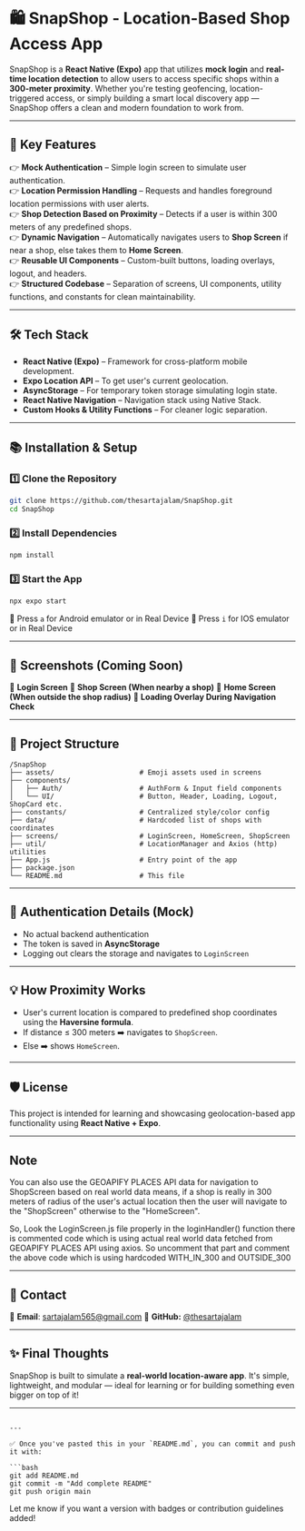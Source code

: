 
# 🛍️ SnapShop - Location-Based Shop Access App

SnapShop is a **React Native (Expo)** app that utilizes **mock login** and **real-time location detection** to allow users to access specific shops within a **300-meter proximity**. Whether you're testing geofencing, location-triggered access, or simply building a smart local discovery app — SnapShop offers a clean and modern foundation to work from.

---

## 🚀 Key Features

👉 **Mock Authentication** – Simple login screen to simulate user authentication.  
👉 **Location Permission Handling** – Requests and handles foreground location permissions with user alerts.  
👉 **Shop Detection Based on Proximity** – Detects if a user is within 300 meters of any predefined shops.  
👉 **Dynamic Navigation** – Automatically navigates users to **Shop Screen** if near a shop, else takes them to **Home Screen**.  
👉 **Reusable UI Components** – Custom-built buttons, loading overlays, logout, and headers.  
👉 **Structured Codebase** – Separation of screens, UI components, utility functions, and constants for clean maintainability.

---

## 🛠 Tech Stack

- **React Native (Expo)** – Framework for cross-platform mobile development.
- **Expo Location API** – To get user's current geolocation.
- **AsyncStorage** – For temporary token storage simulating login state.
- **React Native Navigation** – Navigation stack using Native Stack.
- **Custom Hooks & Utility Functions** – For cleaner logic separation.

---

## 📚 Installation & Setup

### 1️⃣ Clone the Repository

```sh
git clone https://github.com/thesartajalam/SnapShop.git
cd SnapShop
```

### 2️⃣ Install Dependencies

```sh
npm install
```

### 3️⃣ Start the App

```sh
npx expo start
```

🔹 Press `a` for Android emulator or in Real Device
🔹 Press `i` for IOS emulator or in Real Device

---

## 📸 Screenshots (Coming Soon)

📍 **Login Screen**
📍 **Shop Screen (When nearby a shop)**
📍 **Home Screen (When outside the shop radius)**
📍 **Loading Overlay During Navigation Check**

---

## 📁 Project Structure

```
/SnapShop
├── assets/                     # Emoji assets used in screens
├── components/
│   ├── Auth/                   # AuthForm & Input field components
│   └── UI/                     # Button, Header, Loading, Logout, ShopCard etc.
├── constants/                  # Centralized style/color config
├── data/                       # Hardcoded list of shops with coordinates
├── screens/                    # LoginScreen, HomeScreen, ShopScreen
├── util/                       # LocationManager and Axios (http) utilities
├── App.js                      # Entry point of the app
├── package.json
└── README.md                   # This file
```

---

## 🔐 Authentication Details (Mock)

* No actual backend authentication
* The token is saved in **AsyncStorage**
* Logging out clears the storage and navigates to `LoginScreen`

---

## 💡 How Proximity Works

* User's current location is compared to predefined shop coordinates using the **Haversine formula**.
* If distance ≤ 300 meters ➡️ navigates to `ShopScreen`.
* Else ➡️ shows `HomeScreen`.

---

## 🛡 License

This project is intended for learning and showcasing geolocation-based app functionality using **React Native + Expo**.

---


## Note 

You can also use the GEOAPIFY PLACES API data for navigation to ShopScreen based on real world data means,
if a shop is really in 300 meters of radius of the user's actual location then the user will navigate to
the "ShopScreen" otherwise to the "HomeScreen".

So, Look the LoginScreen.js file properly in the loginHandler() function 
there is commented code which is using actual real world data fetched from GEOAPIFY PLACES API using axios.
So uncomment that part and comment the above code which is using hardcoded WITH_IN_300 and OUTSIDE_300

---

## 📩 Contact

📧 **Email**: [sartajalam565@gmail.com](mailto:sartajalam565@gmail.com)
📎 **GitHub:** [@thesartajalam](https://github.com/thesartajalam)

---

## ✨ Final Thoughts

SnapShop is built to simulate a **real-world location-aware app**. It's simple, lightweight, and modular — ideal for learning or for building something even bigger on top of it!

---

````

---

✅ Once you've pasted this in your `README.md`, you can commit and push it with:

```bash
git add README.md
git commit -m "Add complete README"
git push origin main
````

Let me know if you want a version with badges or contribution guidelines added!
